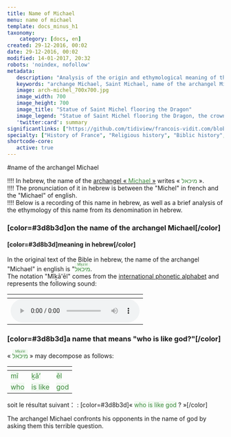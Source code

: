 ```yaml
---
title: Name of Michael
menu: name of michael
template: docs_minus_h1
taxonomy:
    category: [docs, en]
created: 29-12-2016, 00:02
date: 29-12-2016, 00:02
modified: 14-01-2017, 20:32
robots: 'noindex, nofollow'
metadata:
   description: "Analysis of the origin and ethymological meaning of the name of Archangel Michael from its name in Hebrew"
   keywords: "archange Michael, Saint Michael, name of the archangel Michael, hebrew, origin of the name of Saint Michael"
   image: arch-michel_700x700.jpg
   image_width: 700
   image_height: 700
   image_title: "Statue of Saint Michel flooring the Dragon"
   image_legend: "Statue of Saint Michel flooring the Dragon, the crowning sculpture of the Mont-Saint-Michel Abbey and carried out by Emmanuel Fremiet"
   'twitter:card': summary
significantlinks: ["https://github.com/tidiview/francois-vidit.com/blob/develop/user/sites/docs/pages/01.home/04.mont-saint-michel/arch-michel/01.nom/docs.en.md", "https://en.wikipedia.org/wiki/International_Phonetic_Alphabet", "https://en.wikipedia.org/wiki/Michael_(archangel)"]
specialty: ["History of France", "Religious history", "Biblic history", "New Testament", "Revelation", "Archangel Michael", "Saint Michael", "Mont-Saint-Michel", "Mount Saint Michael"]
shortcode-core:
   active: true
---
```

#name of the archangel Michael


!!!! In hebrew, the name of the [archangel « <span style="color:#3d8b3d;">Michael</span> »][1] writes « <span lang="he" style="color:#3d8b3d;">מיכאל</span> ».  
!!!! The pronunciation of it in hebrew is between the "Michel" in french and the "Michael" of english.  
!!!! Below is a recording of this name in hebrew, as well as a brief analysis of the ethymology of this name from its denomination in hebrew.  

### [color=#3d8b3d]on the name of the archangel Michael[/color]

#### [color=#3d8b3d]meaning in hebrew[/color]

In the original text of the Bible in hebrew, the name of the archangel "Michael" in english is "<ruby><rb><span style="background:#f1f9f1;color:#3d8b3d;" lang="he">מיכאל</span></rb><rt><span style="background:#f1f9f1;color:#3d8b3d;">Mîḵā'ēl</span></rt></ruby>.  
The notation "Mîḵā'ēl" comes from the [international phonetic alphabet][2] and represents the following sound:      

| <span hidden>hidden</span> |
| -------------------------- |
| ![][3] |

### [color=#3d8b3d]a name that means "who is like god?"[/color]

« <ruby><rb><span style="background:#f1f9f1;color:#3d8b3d;">מיכאל</span></rb><rt><span style="background:#f1f9f1;color:#3d8b3d;">Mîḵā’ēl</span></rt></ruby> » may decompose as follows:  

| <span hidden>hidden</span> | <span hidden>hidden</span> | <span hidden>hidden</span> |
| -------------------------- | -------------------------- | -------------------------- |
| <span style="background:#f1f9f1;color:#3d8b3d;">mî</span> | <span style="background:#f1f9f1;color:#3d8b3d;">ḵā’</span> | <span style="background:#f1f9f1;color:#3d8b3d;">ēl</span> |
| <span style="background:#f1f9f1;color:#3d8b3d;">who</span> | <span style="background:#f1f9f1;color:#3d8b3d;">is like</span> | <span style="background:#f1f9f1;color:#3d8b3d;">god</span> |  

soit le résultat suivant：
: [color=#3d8b3d]« <span style="background:#f1f9f1;color:#3d8b3d;">who</span> <span style="background:#f1f9f1;color:#3d8b3d;">is like</span> <span style="background:#f1f9f1;color:#3d8b3d;">god</span> ? »[/color]  

 The archangel Michael confronts his opponents in the name of god by asking them this terrible question.  

[1]: https://en.wikipedia.org/wiki/Michael_(archangel) "https://en.wikipedia.org/wiki/Michael (archangel)"
[2]: https://en.wikipedia.org/wiki/International_Phonetic_Alphabet "https://en.wikipedia.org/wiki/International_Phonetic_Alphabet"
[3]: ./prononciation_mihael.mp3 "Pronunciation of מיכאל in hebrew"